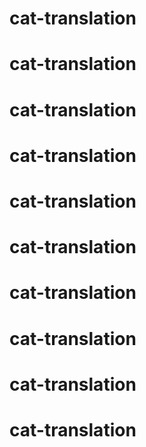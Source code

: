 # cat-translation
# cat-translation
# cat-translation
# cat-translation
# cat-translation
# cat-translation
# cat-translation
# cat-translation
# cat-translation
# cat-translation
